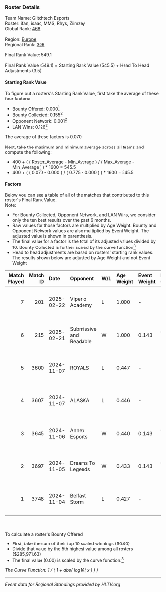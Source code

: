 ### Roster Details<br />
Team Name: Glitchtech Esports<br />
Roster: ifan, isaac, MMS, Rhys, Ziimzey<br />
Global Rank: [468](../../standings_global_2025_02_28.md)<br />
<br />
Region: [Europe]( ../../standings_europe_2025_02_28.md)<br />
Regional Rank: [306]( ../../standings_europe_2025_02_28.md)<br />
<br />
Final Rank Value:  549.1<br />
<br />
Final Rank Value (549.1) = Starting Rank Value (545.5) + Head To Head Adjustments (3.5)<br />

#### Starting Rank Value<br />
To figure out a rosters's Starting Rank Value, first take the average of these four factors:<br />
- Bounty Offered: 0.000[<sup>1</sup>](#table2)
- Bounty Collected: 0.155[<sup>2</sup>](#table1)
- Opponent Network: 0.001[<sup>2</sup>](#table1)
- LAN Wins: 0.126[<sup>2</sup>](#table1)

The average of these factors is 0.070<br />
<br />
Next, take the maximum and minimum average across all teams and compute the following:<br />
- 400 + ( ( Roster_Average - Min_Average ) / ( Max_Average - Min_Average ) ) * 1600 = 545.5
- 400 + ( ( 0.070 - 0.000 ) / ( 0.775 - 0.000 ) ) * 1600 = 545.5


#### Factors<br />
Below you can see a table of all of the matches that contributed to this roster's Final Rank Value.<br />
Note:<br />

- For Bounty Collected, Opponent Network, and LAN Wins, we consider only the ten best results over the past 6 months.
- Raw values for those factors are multiplied by Age Weight. Bounty and Opponent Network values are also multiplied by Event Weight. The adjusted value is shown in parenthesis.
- The final value for a factor is the total of its adjusted values divided by 10. Bounty Collected is further scaled by the curve function[<sup>3</sup>](#curveFunction)
- Head to head adjustments are based on rosters' starting rank values. The results shown below are adjusted by Age Weight and not Event Weight
<span id="table1"></span><br />


| Match Played | Match ID | Date       | Opponent                | W/L | Age Weight | Event Weight | Bounty Collected | Opponent Network | LAN Wins  | H2H Adj. | Roster                              |
| -: | -: | :- | :- | :- | :- | :- | :- | :- | :- | -: | :- |
|            7 |      201 | 2025-02-22 | Viperio Academy         | L   | 1.000      | -            | -                | -                | -         |   -13.79 | ifan, isaac, MMS, Rhys, Ziimzey     |
|            6 |      215 | 2025-02-21 | Submissive and Readable | W   | 1.000      | 0.143        | 0.000 (0.000)    | 0.000 (0.000)    | 1 (1.000) |     9.02 | ifan, isaac, MMS, Rhys, Ziimzey     |
|            5 |     3600 | 2024-11-07 | ROYALS                  | L   | 0.447      | -            | -                | -                | -         |    -4.20 | ifan, maddeN, Rhys, Yoshwa, Ziimzey |
|            4 |     3607 | 2024-11-07 | ALASKA                  | L   | 0.446      | -            | -                | -                | -         |    -0.73 | ifan, maddeN, Rhys, Yoshwa, Ziimzey |
|            3 |     3645 | 2024-11-06 | Annex Esports           | W   | 0.440      | 0.143        | 0.000 (0.000)    | 0.064 (0.004)    | 0 (0.000) |     8.14 | ifan, maddeN, Rhys, Yoshwa, Ziimzey |
|            2 |     3697 | 2024-11-05 | Dreams To Legends       | W   | 0.433      | 0.143        | 0.000 (0.000)    | 0.090 (0.006)    | 0 (0.000) |     8.42 | ifan, maddeN, Rhys, Yoshwa, Ziimzey |
|            1 |     3748 | 2024-11-04 | Belfast Storm           | L   | 0.427      | -            | -                | -                | -         |    -3.33 | ifan, maddeN, Rhys, Yoshwa, Ziimzey |

<br />
<span id="table2"></span><br />
To calculate a roster's Bounty Offered:<br />

- First, take the sum of their top 10 scaled winnings ($0.00)
- Divide that value by the 5th highest value among all rosters ($285,971.63)
- The final value (0.00) is scaled by the curve function.[<sup>3</sup>](#curveFunction)

<span id="curveFunction"></span>_The Curve Function: 1 / ( 1 + abs( log10( x ) ) )_<br />

---
_Event data for Regional Standings provided by HLTV.org_<br />
